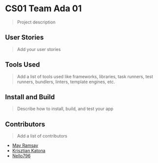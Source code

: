 # CS01 Team Ada 01

> Project description

## User Stories

> Add your user stories

## Tools Used

> Add a list of tools used like frameworks, libraries, task runners, test runners, bundlers, linters, template engines, etc.

## Install and Build

> Describe how to install, build, and test your app

## Contributors

> Add a list of contributors

- [May Ramsay](https://github.com/mayramsay)
- [Krisztian Katona](https://github.com/KatonaCsaba)
- [Nello796](https://github.com/Nello796)



